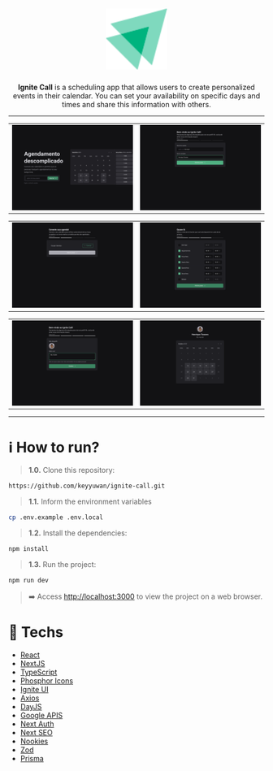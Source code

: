 <h1 align="center">
  <img alt="Ignite Timer Logo" title="Ignite Logo" src="https://raw.githubusercontent.com/tavareshenrique/ignite-reactjs-v2/24efd9633c9496e560e7d9a01ebc7732b5537562/06-ignite-call/public/logo.svg" width="120px" />
</h1>

<p align="center">
  <b>Ignite Call</b> is a scheduling app that allows users to create personalized events in their calendar. You can set your availability on specific days and times and share this information with others.
</p>

---

  <p align="center">
    <table>
      <tr>
        <td>            
          <img alt="Home" src="https://raw.githubusercontent.com/tavareshenrique/ignite-reactjs-v2/main/06-ignite-call/src/assets/previews/Screenshot%202023-10-16%20at%2007.01.34.png" width="800px" />
        </td>
        <td>
          <img alt="Tela de Cadastro de Usuário" src="https://raw.githubusercontent.com/tavareshenrique/ignite-reactjs-v2/main/06-ignite-call/src/assets/previews/Screenshot%202023-10-16%20at%2007.01.48.png" width="800px" />
        </td>
      </tr>
    </table>
  </p>

  <p align="center">
    <table>
      <tr>
        <td>            
          <img alt="Tela de Conexão com o Google Calendar" src="https://raw.githubusercontent.com/tavareshenrique/ignite-reactjs-v2/main/06-ignite-call/src/assets/previews/Screenshot%202023-10-16%20at%2007.01.56.png" width="800px" />
        </td>
        <td>
          <img alt="Tela para escolher seus dias e horários disponíveis" src="https://raw.githubusercontent.com/tavareshenrique/ignite-reactjs-v2/main/06-ignite-call/src/assets/previews/Screenshot%202023-10-16%20at%2007.02.57.png" width="800px" />
        </td>
      </tr>
    </table>
  </p>

  <p align="center">
    <table>
      <tr>
        <td>            
          <img alt="Tela de Edição de Perfil" src="https://raw.githubusercontent.com/tavareshenrique/ignite-reactjs-v2/main/06-ignite-call/src/assets/previews/Screenshot%202023-10-16%20at%2007.03.19.png" width="800px" />
        </td>
        <td>
          <img alt="Tela do Calendário para Agendamento de Hora" src="https://raw.githubusercontent.com/tavareshenrique/ignite-reactjs-v2/main/06-ignite-call/src/assets/previews/Screenshot%202023-10-16%20at%2007.03.30.png" width="800px" />
        </td>
      </tr>
    </table>
  </p>

---

# :information_source: How to run?

> **1.0.** Clone this repository:

```bash
https://github.com/keyyuwan/ignite-call.git

```

> **1.1.** Inform the environment variables

```bash
cp .env.example .env.local
```

> **1.2.** Install the dependencies:

```bash
npm install
```

> **1.3.** Run the project:

```bash
npm run dev
```

> ➡️ Access [http://localhost:3000](http://localhost:3000) to view the project on a web browser.


# :rocket: Techs

- [React](https://pt-br.reactjs.org/)
- [NextJS](https://vitejs.dev/)
- [TypeScript](https://www.typescriptlang.org/)
- [Phosphor Icons](https://phosphoricons.com/)
- [Ignite UI](https://github.com/keyyuwan/ignite-ui)
- [Axios](https://www.npmjs.com/package/axios)
- [DayJS](https://day.js.org/)
- [Google APIS](https://github.com/googleapis/google-api-nodejs-client)
- [Next Auth](https://next-auth.js.org/)
- [Next SEO](https://github.com/garmeeh/next-seo)
- [Nookies](https://www.npmjs.com/package/nookies)
- [Zod](https://zod.dev/)
- [Prisma](https://www.prisma.io/)
